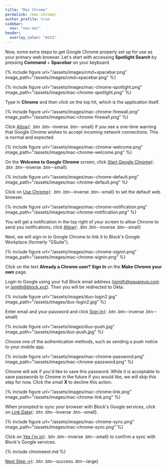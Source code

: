```yaml
---
title: "Mac Chrome"
permalink: /mac-chrome/
author_profile: true
sidebar:
  nav: "nav-mac"
header:
  overlay_color: "#333"
---
```


Now, some extra steps to get Google Chrome properly set up for use as your primary web browser. Let's start with accessing __Spotlight Search__ by pressing __Command__ + __Spacebar__ on your keyboard.

{% include figure url="/assets/images/cmd+spacebar.png" image_path="/assets/images/cmd+spacebar.png" %}

{% include figure url="/assets/images/mac-chrome-spotlight.png" image_path="/assets/images/mac-chrome-spotlight.png" %}

Type in __Chrome__ and then click on the top hit, which is the application itself.

{% include figure url="/assets/images/mac-chrome-firewall.png" image_path="/assets/images/mac-chrome-firewall.png" %}

Click [Allow](){: .btn .btn--inverse .btn--small} if you see a one-time warning that Google Chrome wishes to accept incoming network connections. This is normal and expected.

{% include figure url="/assets/images/mac-chrome-welcome.png" image_path="/assets/images/mac-chrome-welcome.png"  %}

On the __Welcome to Google Chrome__ screen, click [Start Google Chrome](){: .btn .btn--inverse .btn--small}.

{% include figure url="/assets/images/mac-chrome-default.png" image_path="/assets/images/mac-chrome-default.png"  %}

Click on [Use Chrome](){: .btn .btn--inverse .btn--small} to set the default web browser.

{% include figure url="/assets/images/mac-chrome-notification.png" image_path="/assets/images/mac-chrome-notification.png"  %}

You will get a notification in the top right of your screen to allow Chrome to send you notifications, click [Allow](){: .btn .btn--inverse .btn--small}

Next, we will sign-in to Google Chrome to link it to Block's Google Workplace (formerly "GSuite").

{% include figure url="/assets/images/mac-chrome-signin.png" image_path="/assets/images/mac-chrome-signin.png"  %}

Click on the text __Already a Chrome user? Sign In__ on the __Make Chrome your own__ page.

Login to Google using your full Block email address (jsmith@squareup.com or jsmith@block.xyz). Then you will be redirected to Okta:

{% include figure url="/assets/images/duo-login2.jpg" image_path="/assets/images/duo-login2.jpg" %}

Enter email and your password and click [Sign In](){: .btn .btn--inverse .btn--small}

{% include figure url="/assets/images/duo-push.jpg" image_path="/assets/images/duo-push.jpg"  %}

Choose one of the authentication methods, such as sending a push notice to your mobile app.

{% include figure url="/assets/images/mac-chrome-password.png" image_path="/assets/images/mac-chrome-password.png"  %}

Chrome will ask if you'd like to save this password. While it is acceptable to save passwords to Chrome in the future if you would like, we will skip this step for now. Click the small __X__ to decline this action.

{% include figure url="/assets/images/mac-chrome-link.png" image_path="/assets/images/mac-chrome-link.png"  %}

When prompted to sync your browser with Block's Google services, click on [Link Data](){: .btn .btn--inverse .btn--small}.

{% include figure url="/assets/images/mac-chrome-sync.png" image_path="/assets/images/mac-chrome-sync.png"  %}

Click on [Yes I'm in](){: .btn .btn--inverse .btn--small} to confirm a sync with Block's Google services.

{% include chromeext.md %}

[Next Step &rarr;](/mac-go/){: .btn .btn--success .btn--large}
